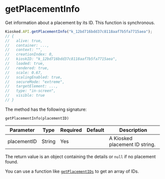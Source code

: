 # getPlacementInfo

Get information about a placement by its ID. This function is synchronous.

```javascript
Kiosked.API.getPlacementInfo("k_12bd716bdd37c8118aaf7b5fa7715aea");
// {
//   alive: true,
//   container: ...,
//   context: "",
//   creationIndex: 0,
//   kioskID: "k_12bd716bdd37c8118aaf7b5fa7715aea",
//   loaded: true,
//   rendered: true,
//   scale: 0.67,
//   scalingEnabled: true,
//   secureMode: "extreme",
//   targetElement: ...,
//   type: "in-screen",
//   visible: true
// }
```

The method has the following signature:

`getPlacementInfo(placementID)`

| Parameter     | Type     | Required | Default   | Description               |
|---------------|----------|----------|-----------|---------------------------|
| placementID   | String   | Yes      |           | A Kiosked placement ID string. |

The return value is an object containing the details or `null` if no placement found.

You can use a function like [`getPlacementIDs`](script/api_getplacementids.md) to get an array of IDs.
